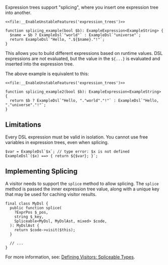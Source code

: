Expression trees support "splicing", where you insert one expression tree into another.

```hack
<<file:__EnableUnstableFeatures('expression_trees')>>

function splicing_example(bool $b): ExampleExpression<ExampleString> {
  $name = $b ? ExampleDsl`"world"` : ExampleDsl`"universe"`;
  return ExampleDsl`"Hello, ".${$name}."!"`;
}
```

This allows you to build different expressions based on runtime values. DSL expressions are not evaluated, but the value in the `${...}` is evaluated and inserted into the expression tree.

The above example is equivalent to this:

```hack
<<file:__EnableUnstableFeatures('expression_trees')>>

function splicing_example2(bool $b): ExampleExpression<ExampleString> {
  return $b ? ExampleDsl`"Hello, "."world"."!"` : ExampleDsl`"Hello, "."universe"."!"`;
}
```

## Limitations

Every DSL expression must be valid in isolation. You cannot use free
variables in expression trees, even when splicing.

```hack error
$var = ExampleDsl`$x`; // type error: $x is not defined
ExampleDsl`($x) ==> { return ${$var}; }`;
```

## Implementing Splicing

A visitor needs to support the `splice` method to allow splicing. The `splice` method is passed the inner expression tree value, along with a unique key that may be used for caching visitor results.

```hack no-extract
final class MyDsl {
  public function splice(
    ?ExprPos $_pos,
    string $_key,
    Spliceable<MyDsl, MyDslAst, mixed> $code,
  ): MyDslAst {
    return $code->visit($this);
  }

  // ...
}
```

For more information, see: [Defining Visitors: Spliceable Types](/hack/expression-trees/defining-dsls#spliceable-types).
